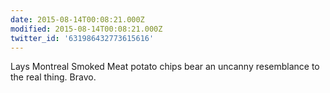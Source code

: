 ```yaml
---
date: 2015-08-14T00:08:21.000Z
modified: 2015-08-14T00:08:21.000Z
twitter_id: '631986432773615616'
---
```


  Lays Montreal Smoked Meat potato chips bear an uncanny resemblance to the real thing. Bravo.
